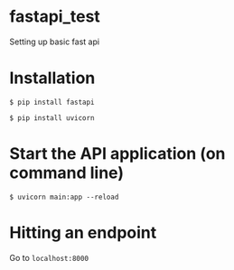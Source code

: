 # fastapi_test
Setting up basic fast api

# Installation
`$ pip install fastapi`

`$ pip install uvicorn`

# Start the API application (on command line)
`$ uvicorn main:app --reload`

# Hitting an endpoint
Go to `localhost:8000`